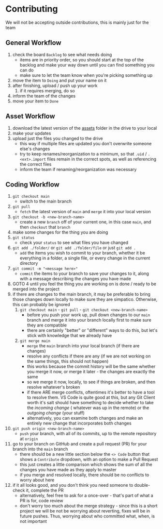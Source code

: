 ﻿# Contributing

We will not be accepting outside contributions, this is mainly just for the team

## General Workflow

1. check the board `Backlog` to see what needs doing
    - items are in priority order, so you should start at the top of the backlog and make your way down until you can
      find something you can do
    - make sure to let the team know when you're picking something up
2. move the item to `Doing` and put your name on it
3. after finishing, upload / push up your work
   1. if it requires merging, do so
4. inform the team of the changes
5. move your item to `Done`

## Asset Workflow

1. download the latest version of the [assets](https://drive.google.com/drive/folders/1mABOBiUYkEcktTIkc9ELlYjbfZlMKIOX?usp=drive_link) folder in the drive to your local
2. make your updates
3. upload just the files you changed to the drive
   - this way if multiple files are updated you don't overwrite someone else's changes
   - try to keep renames/reorganization to a minimum, so that `.uid` / `.<ext>.import` files remain in the correct spots, as well as referencing the correct files
   - inform the team if renaming/reorganization was necessary

## Coding Workflow

1. `git checkout main`
    - switch to the main branch
2. `git pull`
    - `fetch` the latest version of `main` and `merge` it into your local version
3. `git checkout -b <new-branch-name>`
    - create a new `branch` off of your current one, in this case `main`, and then `checkout` that `branch`
4. make some changes for the thing you are doing
5. `git status`
    - check your `status` to see what files you have changed
6. `git add ./folder/` or `git add ./folder/file` or just `git add .`
    - `add` the items you wish to commit to your branch, whether it be everything in a folder, a single file, or every
      change in the current directory
7. `git commit -m "<message here>"`
    - `commit` the items to your branch to save your changes to it, along with a message describing the changes you have
      made
8. GOTO 4 until you feel the thing you are working on is done / ready to be merged into the project
9. if there are changes to the main branch, it may be preferable to bring those changes down locally to make sure
   they are simpatico. Otherwise, this can probably be ignored
   1. `git checkout main` - `git pull` - `git checkout <new-branch-name>`
       - before you push your work up, pull down changes to our `main` branch and merge it into your branch locally
         first to make sure they are
         compatible
       - there are certainly "better" or "different" ways to do this, but let's stick with knowledge that we already
         have
   2. `git merge main`
       - `merge` the `main` branch into your local branch (if there are changes)
       - resolve any conflicts if there are any (if we are not working on the same things, this should not happen)
       - this works because the commit history will be the same whether you merge it now, or merge it later - the
         changes
         are exactly the same
       - so we merge it now, locally, to see if things are broken, and then resolve whatever's broken
       - if there ARE merge conflicts, oftentimes it's better to have a tool to resolve them. VS Code is quite good at
         this, but any Git Client worth it's salt should have something to decide whether to take the _incoming
         change_ (
         whatever was up in the remote) or the _outgoing change_ (your stuff)
       - alternatively, you can examine both changes and make an entirely new change that incorporates both changes
10. `git push origin <new-branch-name>`
    - `push` your branch, with all of its commits, up to the remote repository at `origin`
11. go to your branch on GitHub and create a pull request (PR) for your branch into the `main` branch
    - there should be a new little section below the `<> Code` button that shows a `Contribute` dropdown, with an option
      to make a Pull Request
    - this just creates a little comparison which shows the sum of all the changes you have made as they apply to master
    - if you merge and resolved locally, there should be no conflicts to worry about here
12. if it all looks good, and you don't think you need someone to double-check it, complete the PR
    - alternatively, feel free to ask for a once-over - that's part of what a PR is for, code review
    - don't worry too much about the merge strategy - since this is a short project we will be not be worrying about
      reverting, fixes will be in future pushes. Thus, worrying about who committed what, when, is not important
